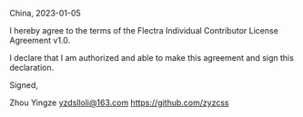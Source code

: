 China, 2023-01-05

I hereby agree to the terms of the Flectra Individual Contributor License
Agreement v1.0.

I declare that I am authorized and able to make this agreement and sign this
declaration.

Signed,

Zhou Yingze yzdslloli@163.com https://github.com/zyzcss
